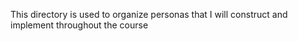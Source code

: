This directory is used to organize personas that I will construct and implement throughout the course
